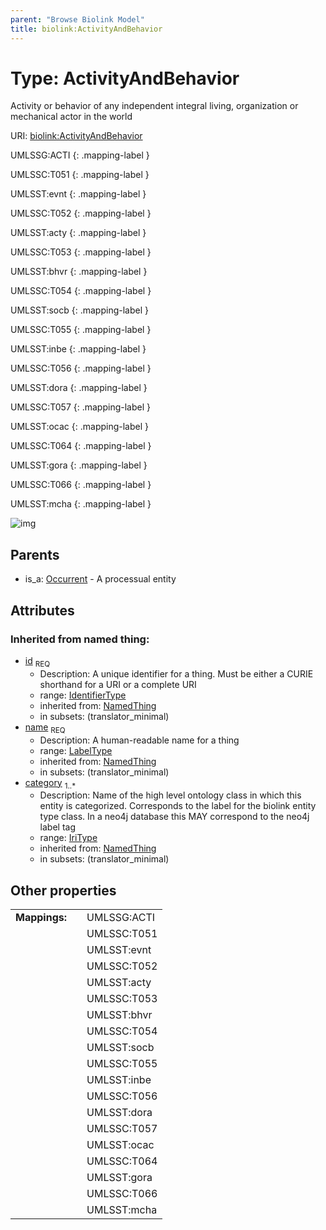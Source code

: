 ```yaml
---
parent: "Browse Biolink Model"
title: biolink:ActivityAndBehavior
---
```


# Type: ActivityAndBehavior


Activity or behavior of any independent integral living, organization or mechanical actor in the world

URI: [biolink:ActivityAndBehavior](https://w3id.org/biolink/vocab/ActivityAndBehavior)

UMLSSG:ACTI
{: .mapping-label }

UMLSSC:T051
{: .mapping-label }

UMLSST:evnt
{: .mapping-label }

UMLSSC:T052
{: .mapping-label }

UMLSST:acty
{: .mapping-label }

UMLSSC:T053
{: .mapping-label }

UMLSST:bhvr
{: .mapping-label }

UMLSSC:T054
{: .mapping-label }

UMLSST:socb
{: .mapping-label }

UMLSSC:T055
{: .mapping-label }

UMLSST:inbe
{: .mapping-label }

UMLSSC:T056
{: .mapping-label }

UMLSST:dora
{: .mapping-label }

UMLSSC:T057
{: .mapping-label }

UMLSST:ocac
{: .mapping-label }

UMLSSC:T064
{: .mapping-label }

UMLSST:gora
{: .mapping-label }

UMLSSC:T066
{: .mapping-label }

UMLSST:mcha
{: .mapping-label }

![img](http://yuml.me/diagram/nofunky;dir:TB/class/\[Occurrent]^-\[ActivityAndBehavior&#124;id(i):identifier_type;name(i):label_type;category(i):iri_type%20%2B])

## Parents

 *  is_a: [Occurrent](Occurrent.md) - A processual entity

## Attributes


### Inherited from named thing:

 * [id](id.md)  <sub>REQ</sub>
    * Description: A unique identifier for a thing. Must be either a CURIE shorthand for a URI or a complete URI
    * range: [IdentifierType](types/IdentifierType.md)
    * inherited from: [NamedThing](NamedThing.md)
    * in subsets: (translator_minimal)
 * [name](name.md)  <sub>REQ</sub>
    * Description: A human-readable name for a thing
    * range: [LabelType](types/LabelType.md)
    * inherited from: [NamedThing](NamedThing.md)
    * in subsets: (translator_minimal)
 * [category](category.md)  <sub>1..*</sub>
    * Description: Name of the high level ontology class in which this entity is categorized. Corresponds to the label for the biolink entity type class. In a neo4j database this MAY correspond to the neo4j label tag
    * range: [IriType](types/IriType.md)
    * inherited from: [NamedThing](NamedThing.md)
    * in subsets: (translator_minimal)

## Other properties

|  |  |  |
| --- | --- | --- |
| **Mappings:** | | UMLSSG:ACTI |
|  | | UMLSSC:T051 |
|  | | UMLSST:evnt |
|  | | UMLSSC:T052 |
|  | | UMLSST:acty |
|  | | UMLSSC:T053 |
|  | | UMLSST:bhvr |
|  | | UMLSSC:T054 |
|  | | UMLSST:socb |
|  | | UMLSSC:T055 |
|  | | UMLSST:inbe |
|  | | UMLSSC:T056 |
|  | | UMLSST:dora |
|  | | UMLSSC:T057 |
|  | | UMLSST:ocac |
|  | | UMLSSC:T064 |
|  | | UMLSST:gora |
|  | | UMLSSC:T066 |
|  | | UMLSST:mcha |

